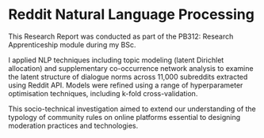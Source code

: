 # Reddit Natural Language Processing
This Research Report was conducted as part of the PB312: Research Apprenticeship module during my BSc. 

I applied NLP techniques including topic modeling (latent Dirichlet allocation) and supplementary co-occurrence network analysis to examine the latent structure of dialogue norms across 11,000 subreddits extracted using Reddit API. Models were refined using a range of hyperparameter optimisation techniques, including k-fold cross-validation.

This socio-technical investigation aimed to extend our understanding of the typology of community rules on online platforms essential to designing moderation practices and technologies.
